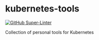 # kubernetes-tools

[![GitHub Super-Linter](https://github.com/trudeaujt/kubernetes-tools/workflows/Lint%20Code%20Base/badge.svg)](https://github.com/marketplace/actions/super-linter)

Collection of personal tools for Kubernetes
